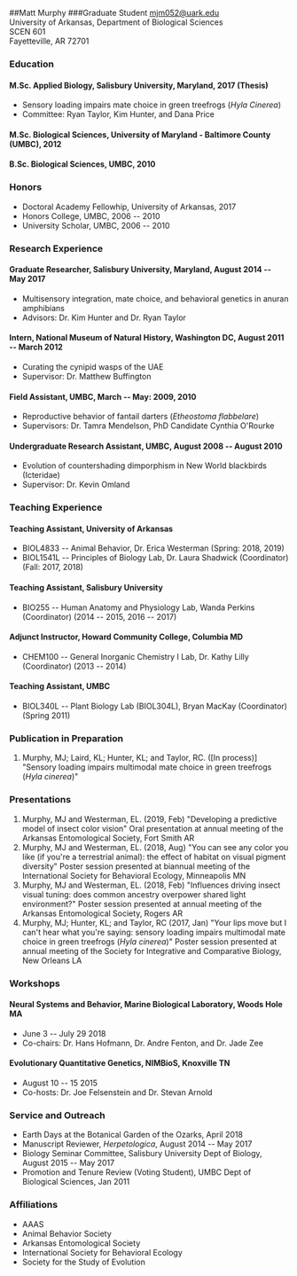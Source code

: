 ##Matt Murphy
###Graduate Student
[mjm052@uark.edu](mailto:mjm052@uark.edu)\
University of Arkansas, Department of Biological Sciences\
SCEN 601\
Fayetteville, AR 72701

### Education


#### M.Sc. Applied Biology, Salisbury University, Maryland, 2017 (Thesis)
* Sensory loading impairs mate choice in green treefrogs (_Hyla Cinerea_)
* Committee: Ryan Taylor, Kim Hunter, and Dana Price

#### M.Sc. Biological Sciences, University of Maryland - Baltimore County (UMBC), 2012

#### B.Sc. Biological Sciences, UMBC, 2010

### Honors
* Doctoral Academy Fellowhip, University of Arkansas, 2017
* Honors College, UMBC, 2006 -- 2010
* University Scholar, UMBC, 2006 -- 2010

### Research Experience

#### Graduate Researcher, Salisbury University, Maryland, August 2014 -- May 2017
* Multisensory integration, mate choice, and behavioral genetics in anuran amphibians
* Advisors: Dr. Kim Hunter and Dr. Ryan Taylor

#### Intern, National Museum of Natural History, Washington DC, August 2011 -- March 2012
* Curating the cynipid wasps of the UAE
* Supervisor: Dr. Matthew Buffington

#### Field Assistant, UMBC, March -- May: 2009, 2010
* Reproductive behavior of fantail darters (_Etheostoma flabbelare_)
* Supervisors: Dr. Tamra Mendelson, PhD Candidate Cynthia O'Rourke

#### Undergraduate Research Assistant, UMBC, August 2008 -- August 2010
 * Evolution of countershading dimporphism in New World blackbirds (Icteridae)
 * Supervisor: Dr. Kevin Omland

### Teaching Experience

#### Teaching Assistant, University of Arkansas
 * BIOL4833 -- Animal Behavior, Dr. Erica Westerman (Spring: 2018, 2019)
 * BIOL1541L -- Principles of Biology Lab, Dr. Laura Shadwick (Coordinator) (Fall: 2017, 2018)

#### Teaching Assistant, Salisbury University
 * BIO255 -- Human Anatomy and Physiology Lab, Wanda Perkins (Coordinator) (2014 -- 2015, 2016 -- 2017)

#### Adjunct Instructor, Howard Community College, Columbia MD
 * CHEM100 -- General Inorganic Chemistry I Lab, Dr. Kathy Lilly (Coordinator) (2013 -- 2014)

#### Teaching Assistant, UMBC
 * BIOL340L -- Plant Biology Lab (BIOL304L), Bryan MacKay (Coordinator) (Spring 2011)

### Publication in Preparation
1. Murphy, MJ; Laird, KL; Hunter, KL; and Taylor, RC. ([In process)] "Sensory loading impairs multimodal mate choice in green treefrogs (_Hyla cinerea_)"

### Presentations
1. Murphy, MJ and Westerman, EL. (2019, Feb) "Developing a predictive model of insect color vision" Oral presentation at annual meeting of the Arkansas Entomological Society, Fort Smith AR
2. Murphy, MJ and Westerman, EL. (2018, Aug) "You can see any color you like (if you're a terrestrial animal): the effect of habitat on visual pigment diversity" Poster session presented at biannual meeting of the International Society for Behavioral Ecology, Minneapolis MN
3. Murphy, MJ and Westerman, EL. (2018, Feb) "Influences driving insect visual tuning: does common ancestry overpower shared light environment?" Poster session presented at annual meeting of the Arkansas Entomological Society, Rogers AR
4. Murphy, MJ; Hunter, KL; and Taylor, RC (2017, Jan) "Your lips move but I can't hear what you're saying: sensory loading impairs multimodal mate choice in green treefrogs (_Hyla cinerea_)" Poster session presented at annual meeting of the Society for Integrative and Comparative Biology, New Orleans LA

### Workshops

#### Neural Systems and Behavior, Marine Biological Laboratory, Woods Hole MA
* June 3 -- July 29 2018
* Co-chairs: Dr. Hans Hofmann, Dr. Andre Fenton, and Dr. Jade Zee

#### Evolutionary Quantitative Genetics, NIMBioS, Knoxville TN
* August 10 -- 15 2015
* Co-hosts: Dr. Joe Felsenstein and Dr. Stevan Arnold

### Service and Outreach

* Earth Days at the Botanical Garden of the Ozarks, April 2018
* Manuscript Reviewer, _Herpetologica_, August 2014 -- May 2017
* Biology Seminar Committee, Salisbury University Dept of Biology, August 2015 -- May 2017
* Promotion and Tenure Review \(Voting Student\), UMBC Dept of Biological Sciences, Jan 2011

### Affiliations
* AAAS
* Animal Behavior Society
* Arkansas Entomological Society
* International Society for Behavioral Ecology
* Society for the Study of Evolution